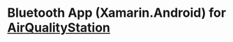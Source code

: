 # Bluetooth App (Xamarin.Android) for [AirQualityStation](https://github.com/Nanich87/diy-sds011-air-quality-station)

